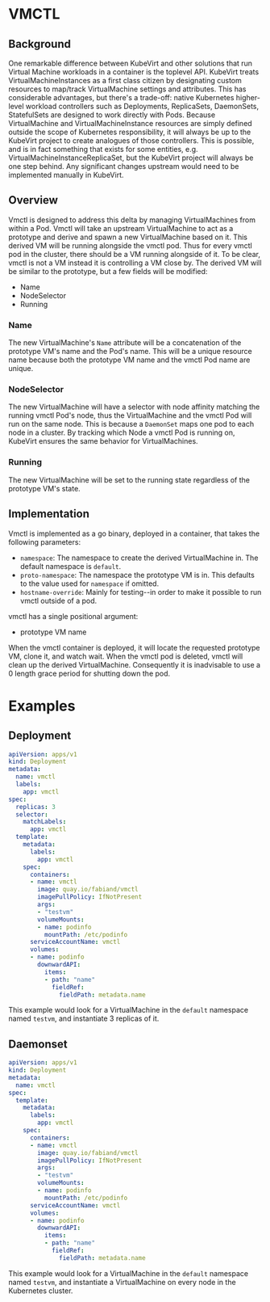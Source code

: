 # VMCTL

## Background

One remarkable difference between KubeVirt and other solutions that run Virtual
Machine workloads in a container is the toplevel API. KubeVirt treats
VirtualMachineInstances as a first class citizen by designating custom
resources to map/track VirtualMachine settings and attributes. This has
considerable advantages, but there's a trade-off: native Kubernetes
higher-level workload controllers such as Deployments, ReplicaSets, DaemonSets,
StatefulSets are designed to work directly with Pods. Because VirtualMachine
and VirtualMachineInstance resources are simply defined outside the scope of
Kubernetes responsibility, it will always be up to the KubeVirt project to
create analogues of those controllers. This is possible, and is in fact
something that exists for some entities, e.g.
VirtualMachineInstanceReplicaSet, but the KubeVirt project will always be one
step behind. Any significant changes upstream would need to be implemented
manually in KubeVirt.

## Overview

Vmctl is designed to address this delta by managing VirtualMachines from within
a Pod. Vmctl will take an upstream VirtualMachine to act as a prototype and
derive and spawn a new VirtualMachine based on it. This derived VM will be
running alongside the vmctl pod. Thus for every vmctl pod in the cluster, there
should be a VM running alongside of it. To be clear, vmctl is not a VM instead
it is controlling a VM close by. The derived VM will be similar to the
prototype, but a few fields will be modified:

* Name
* NodeSelector
* Running

### Name

The new VirtualMachine's `Name` attribute will be a concatenation of the
prototype VM's name and the Pod's name. This will be a unique resource name
because both the prototype VM name and the vmctl Pod name are unique.

### NodeSelector

The new VirtualMachine will have a selector with node affinity matching the
running vmctl Pod's node, thus the VirtualMachine and the vmctl Pod will run on
the same node. This is because a `DaemonSet` maps one pod to each node in a
cluster. By tracking which Node a vmctl Pod is running on, KubeVirt ensures the
same behavior for VirtualMachines.

### Running

The new VirtualMachine will be set to the running state regardless of the
prototype VM's state.

## Implementation

Vmctl is implemented as a go binary, deployed in a container, that takes the
following parameters:

* `namespace`: The namespace to create the derived VirtualMachine in. The
   default namespace is `default`.
* `proto-namespace`: The namespace the prototype VM is in. This defaults to
   the value used for `namespace` if omitted.
* `hostname-override`: Mainly for testing--in order to make it possible to run
   vmctl outside of a pod.

vmctl has a single positional argument:

* prototype VM name

When the vmctl container is deployed, it will locate the requested prototype
VM, clone it, and watch wait. When the vmctl pod is deleted, vmctl will clean
up the derived VirtualMachine. Consequently it is inadvisable to use a 0 length
grace period for shutting down the pod.

# Examples

## Deployment

```yaml
apiVersion: apps/v1
kind: Deployment
metadata:
  name: vmctl
  labels:
    app: vmctl
spec:
  replicas: 3
  selector:
    matchLabels:
      app: vmctl
  template:
    metadata:
      labels:
        app: vmctl
    spec:
      containers:
      - name: vmctl
        image: quay.io/fabiand/vmctl
        imagePullPolicy: IfNotPresent
        args:
        - "testvm"
        volumeMounts:
        - name: podinfo
          mountPath: /etc/podinfo
      serviceAccountName: vmctl
      volumes:
      - name: podinfo
        downwardAPI:
          items:
          - path: "name"
            fieldRef:
              fieldPath: metadata.name
```

This example would look for a VirtualMachine in the `default` namespace named
`testvm`, and instantiate 3 replicas of it.


## Daemonset

```yaml
apiVersion: apps/v1
kind: Deployment
metadata:
  name: vmctl
spec:
  template:
    metadata:
      labels:
        app: vmctl
    spec:
      containers:
      - name: vmctl
        image: quay.io/fabiand/vmctl
        imagePullPolicy: IfNotPresent
        args:
        - "testvm"
        volumeMounts:
        - name: podinfo
          mountPath: /etc/podinfo
      serviceAccountName: vmctl
      volumes:
      - name: podinfo
        downwardAPI:
          items:
          - path: "name"
            fieldRef:
              fieldPath: metadata.name
```

This example would look for a VirtualMachine in the `default` namespace named
`testvm`, and instantiate a VirtualMachine on every node in the Kubernetes
cluster.
